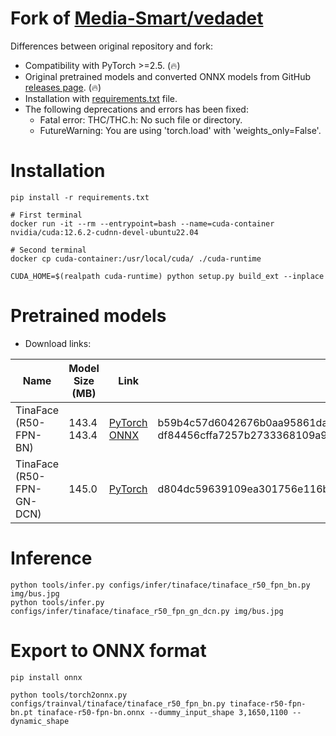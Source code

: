 # Fork of [Media-Smart/vedadet](https://github.com/Media-Smart/vedadet)

Differences between original repository and fork:

* Compatibility with PyTorch >=2.5. (🔥)
* Original pretrained models and converted ONNX models from GitHub [releases page](https://github.com/clibdev/vedadet/releases). (🔥)
* Installation with [requirements.txt](requirements.txt) file.
* The following deprecations and errors has been fixed:
  * Fatal error: THC/THC.h: No such file or directory.
  * FutureWarning: You are using 'torch.load' with 'weights_only=False'.

# Installation

```shell
pip install -r requirements.txt
```
```shell
# First terminal
docker run -it --rm --entrypoint=bash --name=cuda-container nvidia/cuda:12.6.2-cudnn-devel-ubuntu22.04

# Second terminal
docker cp cuda-container:/usr/local/cuda/ ./cuda-runtime
```
```shell
CUDA_HOME=$(realpath cuda-runtime) python setup.py build_ext --inplace
```

# Pretrained models

* Download links:

| Name                      | Model Size (MB) | Link                                                                                                                                                                                          | SHA-256                                                                                                                              |
|---------------------------|-----------------|-----------------------------------------------------------------------------------------------------------------------------------------------------------------------------------------------|--------------------------------------------------------------------------------------------------------------------------------------|
| TinaFace (R50-FPN-BN)     | 143.4<br>143.4  | [PyTorch](https://github.com/clibdev/vedadet/releases/latest/download/tinaface-r50-fpn-bn.pt)<br>[ONNX](https://github.com/clibdev/vedadet/releases/latest/download/tinaface-r50-fpn-bn.onnx) | b59b4c57d6042676b0aa95861da432c1eed4cd77a91e0bd7c597b8387b400fb9<br>df84456cffa7257b2733368109a9f81e1bb2945bbf33fc3e4b99035730296442 |
| TinaFace (R50-FPN-GN-DCN) | 145.0           | [PyTorch](https://github.com/clibdev/vedadet/releases/latest/download/tinaface-r50-fpn-gn-dcn.pt)                                                                                             | d804dc59639109ea301756e116baf7da45a380dced26126b45e9410da6b8c1c9                                                                     |

# Inference

```shell
python tools/infer.py configs/infer/tinaface/tinaface_r50_fpn_bn.py img/bus.jpg
python tools/infer.py configs/infer/tinaface/tinaface_r50_fpn_gn_dcn.py img/bus.jpg
```

# Export to ONNX format

```shell
pip install onnx
```
```shell
python tools/torch2onnx.py configs/trainval/tinaface/tinaface_r50_fpn_bn.py tinaface-r50-fpn-bn.pt tinaface-r50-fpn-bn.onnx --dummy_input_shape 3,1650,1100 --dynamic_shape
```
